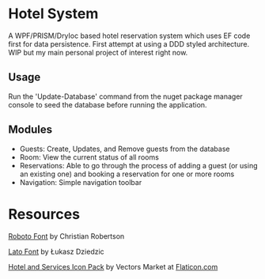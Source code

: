 ﻿# Hotel System

A WPF/PRISM/DryIoc based hotel reservation system which uses EF code first for data persistence. First attempt at using a DDD styled architecture. WIP but my main personal project of interest right now.

## Usage

Run the 'Update-Database' command from the nuget package manager console to seed the database before running the application.

## Modules

* Guests: Create, Updates, and Remove guests from the database
* Room: View the current status of all rooms
* Reservations: Able to go through the process of adding a guest (or using an existing one) and booking a reservation for one or more rooms
* Navigation: Simple navigation toolbar

# Resources

<p><a href="https://github.com/google/roboto/">Roboto Font</a> by Christian Robertson</p>
<p><a href="http://www.latofonts.com/">Lato Font</a> by Łukasz Dziedzic</p>
<p><a href="https://www.flaticon.com/packs/hotel-and-services">Hotel and Services Icon Pack</a> by Vectors Market at <a href="https://www.flaticon.com">Flaticon.com</a></p>
